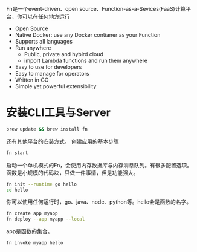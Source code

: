 Fn是一个event-driven、open source、Function-as-a-Sevices(FaaS)计算平台，你可以在任何地方运行
- Open Source
- Native Docker: use any Docker contianer as your Function
- Supports all languages
- Run anywhere
  - Public, private and hybird cloud
  - import Lambda functions and run them anywhere
- Easy to use for developers
- Easy to manage for operators
- Written in GO
- Simple yet powerful extensibility
# 安装CLI工具与Server
```bash
brew update && brew install fn
```
还有其他平台的安装方式。
创建应用的基本步骤
```bash
fn start
```
启动一个单机模式的Fn，会使用内存数据库与内存消息队列。有很多配置选项。函数是小规模的代码块，只做一件事情，但是功能强大。
```bash
fn init --runtime go hello
cd hello
```
你可以使用任何运行时，go、java、node、python等。hello会是函数的名字。
```bash
fn create app myapp
fn deploy --app myapp --local

```
app是函数的集合。
```bash
fn invoke myapp hello
```
